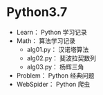# Python3.7

<ul>
<li>Learn： Python 学习记录</li>
<li>Math： 算法学习记录
<ul>
<li>alg01.py： 汉诺塔算法</li>
<li>alg02.py： 斐波拉契数列</li>
<li>alg03.py： 杨辉三角</li>
</ul>
</li>
<li>Problem： Python 经典问题</li>
<li>WebSpider： Python 爬虫</li>
</ul>
